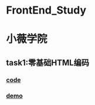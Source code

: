 # FrontEnd_Study

# 小薇学院
##  task1:零基础HTML编码
###   [code](https://github.com/TdArita/FrontEnd_Study/blob/master/XiaoWeiAcademy/task1/1_mission.html)
###   [demo](https://tdarita.github.io/FrontEnd_Study/XiaoWeiAcademy/task1/1_mission.html)